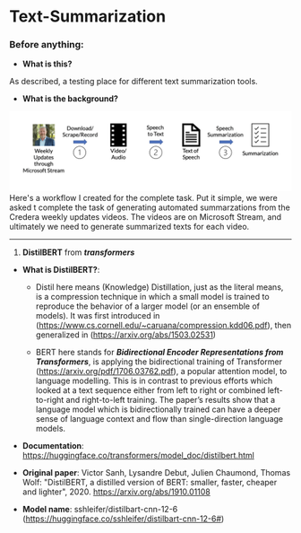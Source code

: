 # Text-Summarization

### Before anything: 

- **What is this?**

As described, a testing place for different text summarization tools.

- **What is the background?**

![workflow](workflow.png)
Here's a workflow I created for the complete task. Put it simple, we were asked t complete the task of generating automated summarzations from the Credera weekly updates videos. The videos are on Microsoft Stream, and ultimately we need to generate summarized texts for each video.


------------------------------

1. **DistilBERT** from ***transformers***

- **What is DistilBERT?**: 

  - Distil here means (Knowledge) Distillation, just as the literal means, is a compression technique in which a small model is trained to reproduce the behavior of a larger model (or an ensemble of models). It was first introduced in (https://www.cs.cornell.edu/~caruana/compression.kdd06.pdf), then generalized in (https://arxiv.org/abs/1503.02531)

  - BERT here stands for ***Bidirectional Encoder Representations from Transformers***, is applying the bidirectional training of Transformer (https://arxiv.org/pdf/1706.03762.pdf), a popular attention model, to language modelling. This is in contrast to previous efforts which looked at a text sequence either from left to right or combined left-to-right and right-to-left training. The paper’s results show that a language model which is bidirectionally trained can have a deeper sense of language context and flow than single-direction language models.

- **Documentation**: https://huggingface.co/transformers/model_doc/distilbert.html

- **Original paper**: Victor Sanh, Lysandre Debut, Julien Chaumond, Thomas Wolf: "DistilBERT, a distilled version of BERT: smaller, faster, cheaper and lighter", 2020. https://arxiv.org/abs/1910.01108

- **Model name**: sshleifer/distilbart-cnn-12-6 (https://huggingface.co/sshleifer/distilbart-cnn-12-6#)
